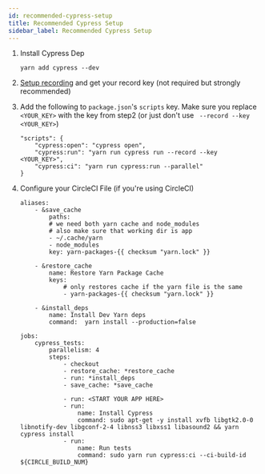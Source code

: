 ```yaml
---
id: recommended-cypress-setup
title: Recommended Cypress Setup
sidebar_label: Recommended Cypress Setup
---
```


1. Install Cypress Dep
    ```
    yarn add cypress --dev
    ```
1. [Setup recording](https://docs.cypress.io/guides/core-concepts/dashboard-service.html#Setup) and get your record key (not required but strongly recommended)
    
1. Add the following to `package.json`'s `scripts` key. Make sure you replace `<YOUR_KEY>` with the key from step2 (or just don't use ` --record --key <YOUR_KEY>`)
    ```
    "scripts": {
        "cypress:open": "cypress open",
        "cypress:run": "yarn run cypress run --record --key <YOUR_KEY>",
        "cypress:ci": "yarn run cypress:run --parallel"
    }
    ```

1. Configure your CircleCI File (if you're using CircleCI)
    ```
    aliases:        
        - &save_cache
            paths:
            # we need both yarn cache and node_modules
            # also make sure that working dir is app
            - ~/.cache/yarn
            - node_modules
            key: yarn-packages-{{ checksum "yarn.lock" }}

        - &restore_cache
            name: Restore Yarn Package Cache
            keys:
                # only restores cache if the yarn file is the same
                - yarn-packages-{{ checksum "yarn.lock" }}
        
        - &install_deps
            name: Install Dev Yarn deps
            command:  yarn install --production=false
        
    jobs:
        cypress_tests:
            parallelism: 4
            steps:
                - checkout
                - restore_cache: *restore_cache
                - run: *install_deps
                - save_cache: *save_cache

                - run: <START YOUR APP HERE>
                - run:
                    name: Install Cypress
                    command: sudo apt-get -y install xvfb libgtk2.0-0 libnotify-dev libgconf-2-4 libnss3 libxss1 libasound2 && yarn cypress install
                - run:
                    name: Run tests
                    command: sudo yarn run cypress:ci --ci-build-id ${CIRCLE_BUILD_NUM}
    ```